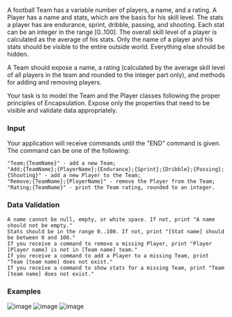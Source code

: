 A football Team has a variable number of players, a name, and a rating. A Player has a name and stats, which are the basis for his skill level. The stats a player has are endurance, sprint, dribble, passing, and shooting. Each stat can be an integer in the range [0..100]. The overall skill level of a player is calculated as the average of his stats. Only the name of a player and his stats should be visible to the entire outside world. Everything else should be hidden.

A Team should expose a name, a rating (calculated by the average skill level of all players in the team and rounded to the integer part only), and methods for adding and removing players.

Your task is to model the Team and the Player classes following the proper principles of Encapsulation. Expose only the properties that need to be visible and validate data appropriately.

### Input

Your application will receive commands until the "END" command is given. The command can be one of the following:

	"Team;{TeamName}" - add a new Team;
	"Add;{TeamName};{PlayerName};{Endurance};{Sprint};{Dribble};{Passing};{Shooting}" - add a new Player to the Team;
	"Remove;{TeamName};{PlayerName}" - remove the Player from the Team;
	"Rating;{TeamName}" - print the Team rating, rounded to an integer.

### Data Validation

	A name cannot be null, empty, or white space. If not, print "A name should not be empty."
	Stats should be in the range 0..100. If not, print "[Stat name] should be between 0 and 100."
	If you receive a command to remove a missing Player, print "Player [Player name] is not in [Team name] team."
	If you receive a command to add a Player to a missing Team, print "Team [team name] does not exist."
	If you receive a command to show stats for a missing Team, print "Team [team name] does not exist."

### Examples

![image](https://user-images.githubusercontent.com/45227327/222786380-34682aa2-4bac-4ff3-8bda-a89a35f11b10.png)
![image](https://user-images.githubusercontent.com/45227327/222786497-eb8158cb-53a9-4545-80d8-f11349269e54.png)
![image](https://user-images.githubusercontent.com/45227327/222786598-3efb27af-2cb3-448e-a638-541c02db603b.png)
